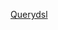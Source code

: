 [Querydsl](https://hello-jay-study.notion.site/230416-SUN-Querydsl-351a01f75e8a40a784d77e2b6779a6ee)
